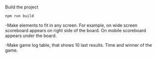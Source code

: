 Build the project

```bash
npm run build
```

-Make elements to fit in any screen. For example, on wide screen scoreboard appears on right side of the board. On mobile scoreboard appears under the board.

-Make game log table, that shows 10 last results. Time and winner of the game.

